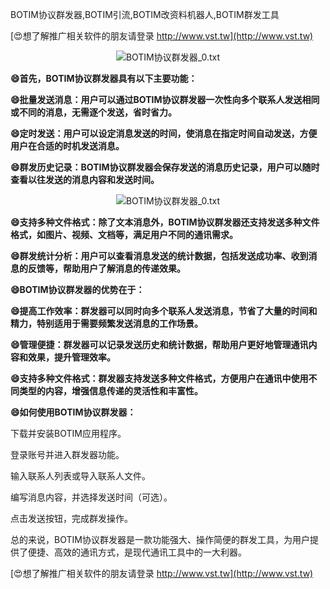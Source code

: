 BOTIM协议群发器,BOTIM引流,BOTIM改资料机器人,BOTIM群发工具

[😍想了解推广相关软件的朋友请登录 http://www.vst.tw](http://www.vst.tw)

 <center><img src="https://vst.tw/MP4/tuiguang/png/0.png" alt="BOTIM协议群发器_0.txt"></center>

**😄首先，BOTIM协议群发器具有以下主要功能：**

**😄批量发送消息：用户可以通过BOTIM协议群发器一次性向多个联系人发送相同或不同的消息，无需逐个发送，省时省力。**

**😄定时发送：用户可以设定消息发送的时间，使消息在指定时间自动发送，方便用户在合适的时机发送消息。**

**😄群发历史记录：BOTIM协议群发器会保存发送的消息历史记录，用户可以随时查看以往发送的消息内容和发送时间。**

 <center><img src="https://vst.tw/MP4/tuiguang/png/1.png" alt="BOTIM协议群发器_0.txt"></center>

**😄支持多种文件格式：除了文本消息外，BOTIM协议群发器还支持发送多种文件格式，如图片、视频、文档等，满足用户不同的通讯需求。**

**😄群发统计分析：用户可以查看消息发送的统计数据，包括发送成功率、收到消息的反馈等，帮助用户了解消息的传递效果。**

**😄BOTIM协议群发器的优势在于：**

**😄提高工作效率：群发器可以同时向多个联系人发送消息，节省了大量的时间和精力，特别适用于需要频繁发送消息的工作场景。**

**😄管理便捷：群发器可以记录发送历史和统计数据，帮助用户更好地管理通讯内容和效果，提升管理效率。**

**😄支持多种文件格式：群发器支持发送多种文件格式，方便用户在通讯中使用不同类型的内容，增强信息传递的灵活性和丰富性。**

**😄如何使用BOTIM协议群发器：**

下载并安装BOTIM应用程序。

登录账号并进入群发器功能。

输入联系人列表或导入联系人文件。

编写消息内容，并选择发送时间（可选）。

点击发送按钮，完成群发操作。

总的来说，BOTIM协议群发器是一款功能强大、操作简便的群发工具，为用户提供了便捷、高效的通讯方式，是现代通讯工具中的一大利器。

[😍想了解推广相关软件的朋友请登录 http://www.vst.tw](http://www.vst.tw)



